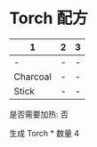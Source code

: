 # Torch 配方

|1|2|3|
|----|-----|-----|
|-|-|-|
|Charcoal|-|-|
|Stick|-|-|

是否需要加热: 否

生成 Torch \* 数量 4

